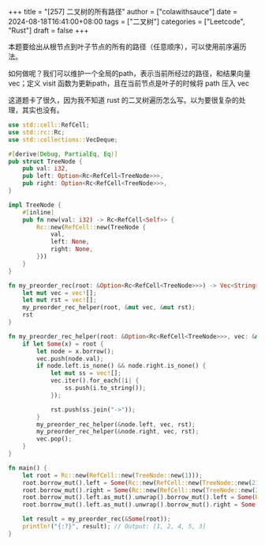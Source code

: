 +++
title = "[257] 二叉树的所有路径"
author = ["colawithsauce"]
date = 2024-08-18T16:41:00+08:00
tags = ["二叉树"]
categories = ["Leetcode", "Rust"]
draft = false
+++

本题要给出从根节点到叶子节点的所有的路径（任意顺序），可以使用前序遍历法。

如何做呢？我们可以维护一个全局的path，表示当前所经过的路径，和结果向量vec；定义 visit 函数为更新path，且在当前节点是叶子的时候将 path 压入 vec

这道题卡了很久，因为我不知道 rust 的二叉树遍历怎么写。以为要很复杂的处理，其实也没有。

```rust
use std::cell::RefCell;
use std::rc::Rc;
use std::collections::VecDeque;

#[derive(Debug, PartialEq, Eq)]
pub struct TreeNode {
    pub val: i32,
    pub left: Option<Rc<RefCell<TreeNode>>>,
    pub right: Option<Rc<RefCell<TreeNode>>>,
}

impl TreeNode {
    #[inline]
    pub fn new(val: i32) -> Rc<RefCell<Self>> {
        Rc::new(RefCell::new(TreeNode {
            val,
            left: None,
            right: None,
        }))
    }
}

fn my_preorder_rec(root: &Option<Rc<RefCell<TreeNode>>>) -> Vec<String> {
    let mut vec = vec![];
    let mut rst = vec![];
    my_preorder_rec_helper(root, &mut vec, &mut rst);
    rst
}

fn my_preorder_rec_helper(root: &Option<Rc<RefCell<TreeNode>>>, vec: &mut Vec<i32>, rst: &mut Vec<String>) {
    if let Some(x) = root {
        let node = x.borrow();
        vec.push(node.val);
        if node.left.is_none() && node.right.is_none() {
            let mut ss = vec![];
            vec.iter().for_each(|i| {
                ss.push(i.to_string());
            });

            rst.push(ss.join("->"));
        }
        my_preorder_rec_helper(&node.left, vec, rst);
        my_preorder_rec_helper(&node.right, vec, rst);
        vec.pop();
    }
}

fn main() {
    let root = Rc::new(RefCell::new(TreeNode::new(1)));
    root.borrow_mut().left = Some(Rc::new(RefCell::new(TreeNode::new(2))));
    root.borrow_mut().right = Some(Rc::new(RefCell::new(TreeNode::new(3))));
    root.borrow_mut().left.as_mut().unwrap().borrow_mut().left = Some(Rc::new(RefCell::new(TreeNode::new(4))));
    root.borrow_mut().left.as_mut().unwrap().borrow_mut().right = Some(Rc::new(RefCell::new(TreeNode::new(5))));

    let result = my_preorder_rec(&Some(root));
    println!("{:?}", result); // Output: [1, 2, 4, 5, 3]
}
```
